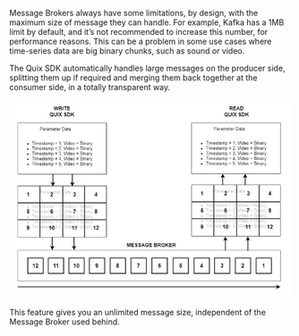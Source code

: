 Message Brokers always have some limitations, by design, with the
maximum size of message they can handle. For example, Kafka has a 1MB
limit by default, and it’s not recommended to increase this number, for
performance reasons. This can be a problem in some use cases where
time-series data are big binary chunks, such as sound or video.

The Quix SDK automatically handles large messages on the producer side,
splitting them up if required and merging them back together at the
consumer side, in a totally transparent way.

![High level of splitting / merging flow](../images/QuixSdkSplitting.png)

This feature gives you an unlimited message size, independent of the
Message Broker used behind.
